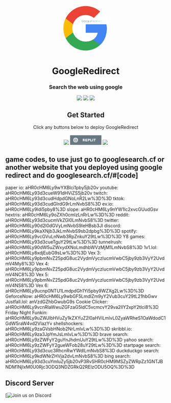 <div align="center">
         
<img style="border-radius:50%" height="150px" src="https://raw.githubusercontent.com/NRZT555/GoogleRedirect/main/static/googleredirect.png">

<h1>GoogleRedirect</h1>

<h3>Search the web using google</h3>
 
<a href="" alt="Made with NodeJS"><img src="https://img.shields.io/badge/Made%20with-Node.JS-6DA55F?style=for-the-badge&logo=node.js&logoColor=white"></a> 
<a href="https://github.com/NRZT555/GoogleRedirect/issues/" alt="GitHub issues"><img src="https://img.shields.io/github/issues/NRZT555/GoogleRedirect?style=for-the-badge"></a>
<a href="https://github.com/NRZT555/GoogleRedirect/graphs/contributors/" alt=""><img src="https://img.shields.io/github/contributors/NRZT555/GoogleRedirect?style=for-the-badge"></a>

</div>

<div align="center">
         <h2>Get Started</h2>
         <a>Click any buttons below to deploy GoogleRedirect</a>
         <br>
         <br>
<a href="https://heroku.com/deploy?template=https://github.com/NRZT555/GoogleRedirect"><img height="30px" src="https://img.shields.io/badge/heroku-%23430098.svg?style=for-the-badge&logo=heroku&logoColor=white"><img></a>
<a href="https://replit.com/github/NRZT555/GoogleRedirect"><img height="30px" src="https://raw.githubusercontent.com/NRZT555/GoogleRedirect/main/deploy/replit.svg"><img></a>
<a href="https://railway.app/new/template?template=https://github.com/NRZT555/GoogleRedirect"><img height="30px" src="https://img.shields.io/badge/Railway-%234f0599.svg?style=for-the-badge&logo=railway&logoColor=white"><img></a>
</div>

## game codes, to use just go to googlesearch.cf or another website that you deployed using google redirect and do googlesearch.cf/#[code]

paper io: aHR0cHM6Ly9wYXBlci1pby5jb20v
youtube: aHR0cHM6Ly93d3cueW91dHViZS5jb20v
twitch: aHR0cHM6Ly93d3cudHdpdGNoLnR2Lw%3D%3D
tktok: aHR0cHM6Ly93d3cudGlrdG9rLmNvbS8%3D
ev.io: aHR0cHM6Ly9ldi5pby8%3D
slope: aHR0cHM6Ly9nYW1lc2xvcGUudGsv
hextris: aHR0cHM6Ly9oZXh0cmlzLnRrLw%3D%3D
reddit: aHR0cHM6Ly93d3cucmVkZGl0LmNvbS8%3D
twitter: aHR0cHM6Ly90d2l0dGVyLmNvbS9leHBsb3Jl
discord: aHR0cHM6Ly9kaXNjb3JkLmNvbS9sb2dpbg%3D%3D
spotify: aHR0cHM6Ly9vcGVuLnNwb3RpZnkuY29tLw%3D%3D
Y8 games: aHR0cHM6Ly93d3cueTguY29tLw%3D%3D
tunnelrush: aHR0cHM6Ly90dW5uZWxydXNoLmdhbWVzMjM1LmNvbS8%3D
1v1.lol: aHR0cHM6Ly8xdjEubG9sLw%3D%3D
Vex 3: aHR0cHM6Ly9pbmNvZ25pdG8uc2VydmVyczIucmVwbC5jby9zb3VyY2UvdmV4My8%3D
Vex 4: aHR0cHM6Ly9pbmNvZ25pdG8uc2VydmVyczIucmVwbC5jby9zb3VyY2UvdmV4NC8%3D
Vex 5: aHR0cHM6Ly9pbmNvZ25pdG8uc2VydmVyczIucmVwbC5jby9zb3VyY2UvdmV4NS8%3D
Vex 6: aHR0cHM6Ly9ucnp0NTU1LmdpdGh1Yi5pby9WZXg2Lw%3D%3D
GeforceNow: aHR0cHM6Ly9wbGF5LmdlZm9yY2Vub3cuY29tL21hbGwv
Justfall.lol: anVzdGZhbGwubG9s
Cookie Clicker: aHR0cHM6Ly9vcnRlaWwuZGFzaG5ldC5vcmcvY29va2llY2xpY2tlci8%3D
Friday Night Funkin: aHR0cHM6Ly9uZWJlbHVuZy1kZXYuZ2l0aHViLmlvL0ZyaWRheS1OaWdodC1GdW5raW4vd2VlazYv
shellshockers: aHR0cHM6Ly9zaGVsbHNob2NrLmlvLw%3D%3D
skribbl.io: aHR0cHM6Ly9za3JpYmJsLmlvLw%3D%3D
brave search: aHR0cHM6Ly9zZWFyY2guYnJhdmUuY29tLw%3D%3D
yahoo search: aHR0cHM6Ly9zZWFyY2gueWFob28uY29tLw%3D%3D
startpage search: aHR0cHM6Ly93d3cuc3RhcnRwYWdlLmNvbS8%3D
duckduckgo search: aHR0cHM6Ly9kdWNrZHVja2dvLmNvbS8%3D
bing search: aHR0cHM6Ly93d3cuYmluZy5jb20vP3RvSHR0cHM9MSZyZWRpZz1GNTJBNDM1NjIxM0U0Rjc3ODQ3NDZGRkQ2REIzODU5OQ%3D%3D

## Discord Server

[![Join us on Discord](https://invidget.switchblade.xyz/Pu4b57qA9z?theme=light)

